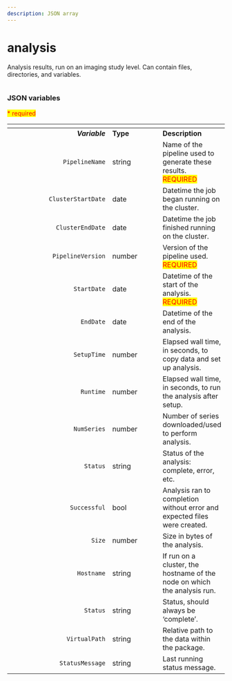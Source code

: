 ```yaml
---
description: JSON array
---
```


# analysis

Analysis results, run on an imaging study level. Can contain files, directories, and variables.

<figure><img src="https://mermaid.ink/img/pako:eNqVlF1vmzAUhv9K5CoSkSAiEU2JK_Wqu5mmTVrvJm48fEi8Akb-0MKi_PfZBjuB9qLlAr8HP-_x8bHMGZWcAsLoIEh3XHz7WbQL8wjOVZI8daR8JQeIxnH1eJ2Nvr78-O7UyoCUKBLZ1y1iE7AOataCjIKaEXDqQLAGWiWjGz2jbGrKSuXWSKxivCWiXw2U-5o8Sf37D5QmkRc-yzh_EFx3pCV1L5mMXJT40KPeatMpTZkpfRzfIRogUguDePEOQ4U-yMi9w-yQ0C5h9mtXcMPb6VDrvMrlcrAka3tIgjSyYrU9Jys99Ba1fbCgnJzVcnnTeItdwwG-xgv3YeV94VBdHWMweHw0c_iNWIPXg8FHE0PYguprWITyLVPju6qqYtMtwV8hoUQeiRCkx9upabLKZ4yzLnzGOmnFR4wzezjRj3in2wwOuE_TePDguyzLRp38ZVQdcdadUIwaEA1h1Fz_s81VIHWEBgqEjaRQEV2rAhXtxaC6M92HL5QpLhCuSC0hRkQr_tK3JcJKaPDQMyPmb9IEyly5X5xPYoTP6IRwGqMe4W26W-_y7CHf5ZuHbb7P8kuM_jlHut4PT36_32x22zy__Acl7pR2?type=png" alt=""><figcaption></figcaption></figure>

### JSON variables

<mark style="color:red;">\* required</mark>

<table data-header-hidden><thead><tr><th width="235" align="right"></th><th width="108.00000000000003"></th><th></th></tr></thead><tbody><tr><td align="right"><em><strong>Variable</strong></em></td><td><strong>Type</strong></td><td><strong>Description</strong></td></tr><tr><td align="right"><code>PipelineName</code></td><td>string</td><td>Name of the pipeline used to generate these results. <mark style="color:red;">REQUIRED</mark></td></tr><tr><td align="right"><code>ClusterStartDate</code></td><td>date</td><td>Datetime the job began running on the cluster.</td></tr><tr><td align="right"><code>ClusterEndDate</code></td><td>date</td><td>Datetime the job finished running on the cluster.</td></tr><tr><td align="right"><code>PipelineVersion</code></td><td>number</td><td>Version of the pipeline used. <mark style="color:red;">REQUIRED</mark></td></tr><tr><td align="right"><code>StartDate</code></td><td>date</td><td>Datetime of the start of the analysis. <mark style="color:red;">REQUIRED</mark></td></tr><tr><td align="right"><code>EndDate</code></td><td>date</td><td>Datetime of the end of the analysis.</td></tr><tr><td align="right"><code>SetupTime</code></td><td>number</td><td>Elapsed wall time, in seconds, to copy data and set up analysis.</td></tr><tr><td align="right"><code>Runtime</code></td><td>number</td><td>Elapsed wall time, in seconds, to run the analysis after setup.</td></tr><tr><td align="right"><code>NumSeries</code></td><td>number</td><td>Number of series downloaded/used to perform analysis.</td></tr><tr><td align="right"><code>Status</code></td><td>string</td><td>Status of the analysis: complete, error, etc.</td></tr><tr><td align="right"><code>Successful</code></td><td>bool</td><td>Analysis ran to completion without error and expected files were created.</td></tr><tr><td align="right"><code>Size</code></td><td>number</td><td>Size in bytes of the analysis.</td></tr><tr><td align="right"><code>Hostname</code></td><td>string</td><td>If run on a cluster, the hostname of the node on which the analysis run.</td></tr><tr><td align="right"><code>Status</code></td><td>string</td><td>Status, should always be ‘complete’.</td></tr><tr><td align="right"><code>VirtualPath</code></td><td>string</td><td>Relative path to the data within the package.</td></tr><tr><td align="right"><code>StatusMessage</code></td><td>string</td><td>Last running status message.</td></tr></tbody></table>
